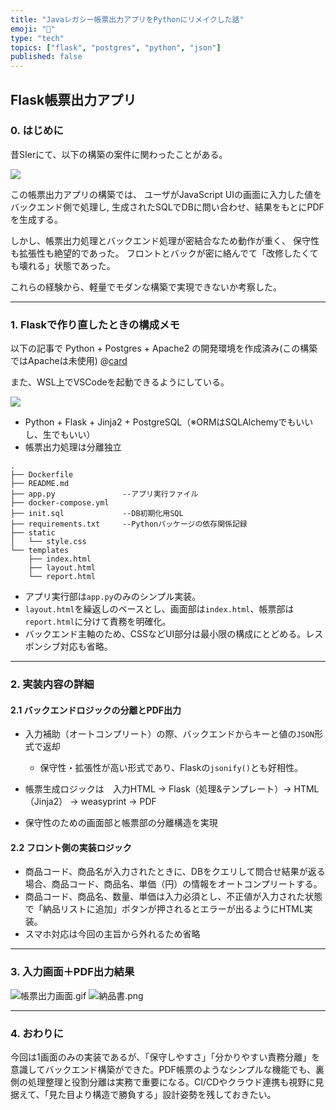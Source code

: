 ```yaml
---
title: "Javaレガシー帳票出力アプリをPythonにリメイクした話"
emoji: "📄"
type: "tech"
topics: ["flask", "postgres", "python", "json"]
published: false
---
```


## Flask帳票出力アプリ

### 0. はじめに

昔SIerにて、以下の構築の案件に関わったことがある。

![](https://storage.googleapis.com/zenn-user-upload/5ed119463edb-20250722.png)

この帳票出力アプリの構築では、
ユーザがJavaScript UIの画面に入力した値をバックエンド側で処理し,
生成されたSQLでDBに問い合わせ、結果をもとにPDFを生成する。

しかし、帳票出力処理とバックエンド処理が密結合なため動作が重く、
保守性も拡張性も絶望的であった。
フロントとバックが密に絡んでて「改修したくても壊れる」状態であった。

これらの経験から、軽量でモダンな構築で実現できないか考察した。

---

### 1. Flaskで作り直したときの構成メモ

以下の記事で Python + Postgres + Apache2 の開発環境を作成済み(この構築ではApacheは未使用)
@[card](https://zenn.dev/nickelth/articles/ubuntuenvsetup)

また、WSL上でVSCodeを起動できるようにしている。

![](https://storage.googleapis.com/zenn-user-upload/1f7e780ce3d6-20250722.png)
- Python + Flask + Jinja2 + PostgreSQL（※ORMはSQLAlchemyでもいいし、生でもいい）
- 帳票出力処理は分離独立

``` markdown:ディレクトリ構成
.
├── Dockerfile
├── README.md
├── app.py               --アプリ実行ファイル
├── docker-compose.yml
├── init.sql             --DB初期化用SQL
├── requirements.txt     --Pythonパッケージの依存関係記録
├── static               
│   └── style.css
└── templates
    ├── index.html
    ├── layout.html
    └── report.html
```
- アプリ実行部は`app.py`のみのシンプル実装。
- `layout.html`を繰返しのベースとし、画面部は`index.html`、帳票部は`report.html`に分けて責務を明確化。
- バックエンド主軸のため、CSSなどUI部分は最小限の構成にとどめる。レスポンシブ対応も省略。

---

### 2. 実装内容の詳細

#### 2.1 バックエンドロジックの分離とPDF出力

- 入力補助（オートコンプリート）の際、バックエンドからキーと値の`JSON`形式で返却
  - 保守性・拡張性が高い形式であり、Flaskの`jsonify()`とも好相性。

- 帳票生成ロジックは　入力HTML → Flask（処理&テンプレート）→ HTML（Jinja2） → weasyprint → PDF

- 保守性のための画面部と帳票部の分離構造を実現


#### 2.2 フロント側の実装ロジック

- 商品コード、商品名が入力されたときに、DBをクエリして問合せ結果が返る場合、商品コード、商品名、単価（円）の情報をオートコンプリートする。
- 商品コード、商品名、数量、単価は入力必須とし、不正値が入力された状態で「納品リストに追加」ボタンが押されるとエラーが出るようにHTML実装。
- スマホ対応は今回の主旨から外れるため省略

---

### 3. 入力画面＋PDF出力結果

![帳票出力画面.gif](![](https://storage.googleapis.com/zenn-user-upload/9d9814f572f3-20250724.gif))
![納品書.png](https://storage.googleapis.com/zenn-user-upload/e0d08375a742-20250724.png)


---

### 4. おわりに

今回は1画面のみの実装であるが、「保守しやすさ」「分かりやすい責務分離」を意識してバックエンド構築ができた。PDF帳票のようなシンプルな機能でも、裏側の処理整理と役割分離は実務で重要になる。CI/CDやクラウド連携も視野に見据えて、「見た目より構造で勝負する」設計姿勢を残しておきたい。